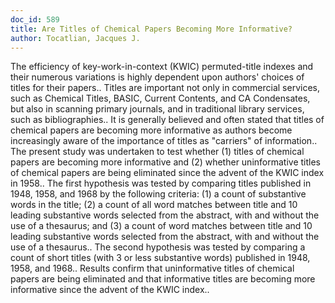 ```yaml
---
doc_id: 589
title: Are Titles of Chemical Papers Becoming More Informative?
author: Tocatlian, Jacques J.
---
```


The efficiency of key-work-in-context (KWIC) permuted-title indexes and
their numerous variations is highly dependent upon authors' choices of titles
for their papers.. Titles are important not only in commercial services,
such as Chemical Titles, BASIC, Current Contents, and CA Condensates, but
also in scanning primary journals, and in traditional library services, such
as bibliographies.. It is generally believed and often stated that titles
of chemical papers are becoming more informative as authors become
increasingly aware of the importance of titles as "carriers" of information..
The present study was undertaken to test whether (1) titles of chemical papers
are becoming more informative and (2) whether uninformative titles of chemical
papers are being eliminated since the advent of the KWIC index in 1958..
   The first hypothesis was tested by comparing titles published in 1948, 
1958, and 1968 by the following criteria: (1) a count of substantive words
in the title; (2) a count of all word matches between title and 10 leading
substantive words selected from the abstract, with and without the use of a
thesaurus; and (3) a count of word matches between title and 10 leading
substantive words selected from the abstract, with and without the use of
a thesaurus.. The second hypothesis was tested by comparing a count of
short titles (with 3 or less substantive words) published in 1948, 1958,
and 1968..
   Results confirm that uninformative titles of chemical papers are
being eliminated and that informative titles are becoming more informative
since the advent of the KWIC index..